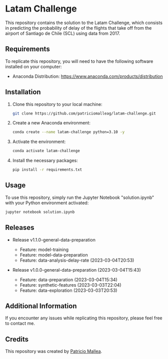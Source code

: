 # Latam Challenge

This repository contains the solution to the Latam Challenge, which consists in predicting the probability of delay of the flights that take off from the airport of Santiago de Chile (SCL) using data from 2017.

## Requirements

To replicate this repository, you will need to have the following software installed on your computer:

- Anaconda Distribution: https://www.anaconda.com/products/distribution

## Installation

1. Clone this repository to your local machine:

    ```bash
    git clone https://github.com/patriciomalleag/latam-challenge.git
    ```

2. Create a new Anaconda environment:

    ```bash
    conda create --name latam-challenge python=3.10 -y
    ```

3. Activate the environment:

    ```bash
    conda activate latam-challenge
    ```

4. Install the necessary packages:

    ```bash
    pip install -r requirements.txt
    ```

## Usage

To use this repository, simply run the Jupyter Notebook "solution.ipynb" with your Python environment activated:

```bash
jupyter notebook solution.ipynb
```

## Releases

- Release v1.1.0-general-data-preparation 
  * Feature: model-training 
  * Feature: model-data-preparation 
  * Feature: data-analysis-delay-rate (2023-03-04T20:53)

- Release v1.0.0-general-data-preparation (2023-03-04T15:43)
  * Feature: data-preparation (2023-03-04T15:34)
  * Feature: synthetic-features (2023-03-03T22:04)
  * Feature: data-exploration (2023-03-03T20:53)

## Additional Information
If you encounter any issues while replicating this repository, please feel free to contact me.

## Credits
This repository was created by [Patricio Mallea](https://www.linkedin.com/in/patriciomallea/).